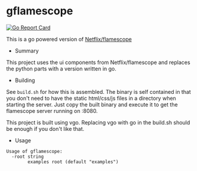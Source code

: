 # gflamescope

[![Go Report Card](https://goreportcard.com/badge/github.com/mlctrez/gflamescope)](https://goreportcard.com/report/github.com/mlctrez/gflamescope)

This is a go powered version of [Netflix/flamescope](https://github.com/Netflix/flamescope)

* Summary

This project uses the ui components from Netflix/flamescope and replaces the python parts
with a version written in go.

* Building

See `build.sh` for how this is assembled. The binary is self contained in that you don't need to
have the static html/css/js files in a directory when starting the server. Just copy the built 
binary and execute it to get the flamescope server running on :8080.

This project is built using vgo. Replacing vgo with go in the build.sh should be enough if you don't
like that.

* Usage

```text
Usage of gflamescope:
  -root string
        examples root (default "examples")
```




